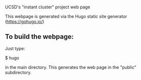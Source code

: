 UCSD's "instant cluster" project web page

This webpage is generated via the Hugo static site generator
(https://gohugo.io/)

## To build the webpage:

Just type:

$ hugo

in the main directory.  This generates the web page in the "public"
subdirectory.
